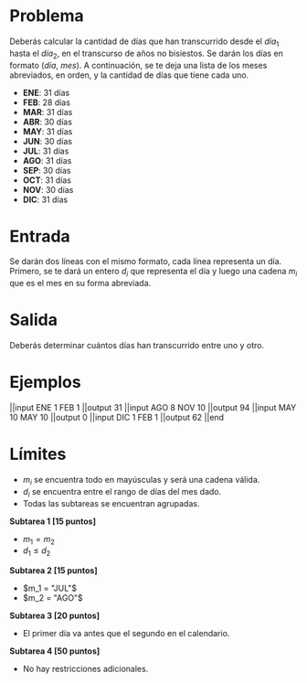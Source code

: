 # Problema

Deberás calcular la cantidad de días que han transcurrido desde el $día_1$ hasta el $día_2$, en el transcurso de años no bisiestos. Se darán los días en formato (*día*, *mes*). A continuación, se te deja una lista de los meses abreviados, en orden, y la cantidad de días que tiene cada uno.

- **ENE**: 31 días
- **FEB**: 28 días
- **MAR**: 31 días
- **ABR**: 30 días
- **MAY**: 31 días
- **JUN**: 30 días
- **JUL**: 31 días
- **AGO**: 31 días
- **SEP**: 30 días
- **OCT**: 31 días
- **NOV**: 30 días
- **DIC**: 31 días

# Entrada

Se darán dos líneas con el mismo formato, cada línea representa un día. Primero, se te dará un entero $d_i$ que representa el día y luego una cadena $m_i$ que es el mes en su forma abreviada.

# Salida

Deberás determinar cuántos días han transcurrido entre uno y otro.

# Ejemplos

||input
ENE 1
FEB 1
||output
31
||input
AGO 8
NOV 10
||output
94
||input
MAY 10
MAY 10
||output
0
||input
DIC 1
FEB 1
||output
62
||end

# Límites

- $m_i$ se encuentra todo en mayúsculas y será una cadena válida.
- $d_i$ se encuentra entre el rango de días del mes dado.
- Todas las subtareas se encuentran agrupadas.

**Subtarea 1 [15 puntos]**

- $m_1 = m_2$
- $d_1 \leq d_2$

**Subtarea 2 [15 puntos]**

- $m_1 = "JUL"$
- $m_2 = "AGO"$

**Subtarea 3 [20 puntos]**

- El primer día va antes que el segundo en el calendario.

**Subtarea 4 [50 puntos]**

- No hay restricciones adicionales.